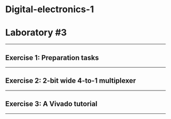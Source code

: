 # **Digital-electronics-1**
# **Laboratory #3**


------------------------------------------------------------------------
## **Exercise 1: Preparation tasks**







------------------------------------------------------------------------
## **Exercise 2: 2-bit wide 4-to-1 multiplexer**






------------------------------------------------------------------------
## **Exercise 3: A Vivado tutorial**







------------------------------------------------------------------------